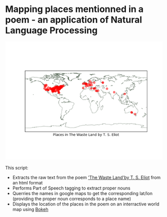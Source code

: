 # Mapping places mentionned in a poem - an application of Natural Language Processing

<p align="center">
  <img src="MapOfPlaces.png">
</p>

This script:
- Extracts the raw text from the poem ['The Waste Land'by T. S. Eliot](http://www.gutenberg.org/ebooks/1321?msg=welcome_stranger) from an html format
- Performs Part of Speech tagging to extract proper nouns
- Querries the names in google maps to get the corresponding lat/lon (providing the proper noun corresponds to a place name)
- Displays the location of the places in the poem on an interractive world map using [Bokeh](https://bokeh.pydata.org/en/latest/)
